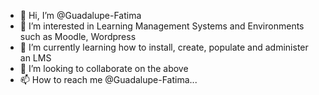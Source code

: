 - 👋 Hi, I’m @Guadalupe-Fatima
- 👀 I’m interested in Learning Management Systems and Environments such as Moodle, Wordpress 
- 🌱 I’m currently learning how to install, create, populate and administer an LMS
- 💞️ I’m looking to collaborate on the above 
- 📫 How to reach me @Guadalupe-Fatima...

<!---
Guadalupe-Fatima/Guadalupe-Fatima is a ✨ special ✨ repository because its `README.md` (this file) appears on your GitHub profile.
You can click the Preview link to take a look at your changes.
--->
